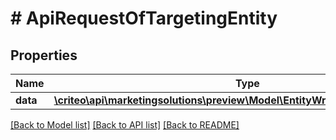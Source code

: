 # # ApiRequestOfTargetingEntity

## Properties

Name | Type | Description | Notes
------------ | ------------- | ------------- | -------------
**data** | [**\criteo\api\marketingsolutions\preview\Model\EntityWrapperOfTargetingEntity**](EntityWrapperOfTargetingEntity.md) |  | [optional]

[[Back to Model list]](../../README.md#models) [[Back to API list]](../../README.md#endpoints) [[Back to README]](../../README.md)

